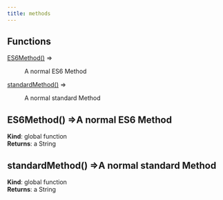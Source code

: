 ```yaml
---
title: methods
---
```

## Functions

<dl>
<dt><a href="#ES6Method">ES6Method()</a> ⇒</dt>
<dd><p>A normal ES6 Method</p>
</dd>
<dt><a href="#standardMethod">standardMethod()</a> ⇒</dt>
<dd><p>A normal standard Method</p>
</dd>
</dl>

<a name="ES6Method"></a>

## ES6Method() ⇒A normal ES6 Method

**Kind**: global function  
**Returns**: a String  
<a name="standardMethod"></a>

## standardMethod() ⇒A normal standard Method

**Kind**: global function  
**Returns**: a String  
